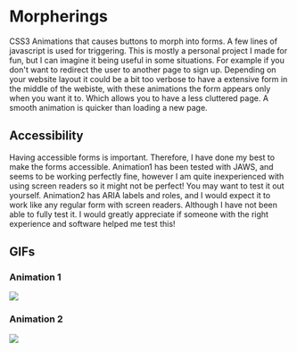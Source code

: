 # Morpherings
CSS3 Animations that causes buttons to morph into forms. A few lines of javascript is used for triggering. This is mostly a personal project I made for fun, but I can imagine it being useful in some situations. For example if you don't want to redirect the user to another page to sign up. Depending on your website layout it could be a bit too verbose to have a extensive form in the middle of the webiste, with these animations the form appears only when you want it to. Which allows you to have a less cluttered page. A smooth animation is quicker than loading a new page. 

## Accessibility
Having accessible forms is important. Therefore, I have done my best to make the forms accessible. Animation1 has been tested with JAWS, and seems to be working perfectly fine, however I am quite inexperienced with using screen readers so it might not be perfect! You may want to test it out yourself. Animation2 has ARIA labels and roles, and I would expect it to work like any regular form with screen readers. Although I have not been able to fully test it. I would greatly appreciate if someone with the right experience and software helped me test this! 
## GIFs

### Animation 1
![](https://i.imgur.com/iHLrJNG.gif)

### Animation 2
![](https://i.imgur.com/WWdKfdX.gif)
